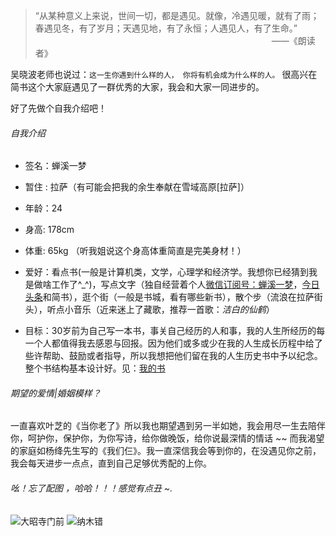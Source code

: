 > “从某种意义上来说，世间一切，都是遇见。就像，冷遇见暖，就有了雨；春遇见冬，有了岁月；天遇见地，有了永恒；人遇见人，有了生命。”
&nbsp;&nbsp;&nbsp;&nbsp;&nbsp;&nbsp;&nbsp;&nbsp;&nbsp;&nbsp;&nbsp;&nbsp;&nbsp;&nbsp;&nbsp;&nbsp;&nbsp;&nbsp;&nbsp;&nbsp;&nbsp;&nbsp;&nbsp;&nbsp;&nbsp;&nbsp;&nbsp;&nbsp;&nbsp;&nbsp;&nbsp;&nbsp;                          &nbsp;&nbsp;&nbsp;&nbsp;&nbsp;&nbsp;&nbsp;&nbsp;&nbsp;&nbsp;&nbsp;&nbsp;&nbsp;&nbsp;&nbsp;&nbsp;&nbsp;&nbsp;&nbsp;&nbsp;&nbsp;&nbsp;&nbsp;&nbsp;&nbsp;&nbsp;&nbsp;&nbsp;&nbsp;&nbsp;&nbsp;&nbsp;&nbsp;&nbsp;&nbsp;&nbsp;&nbsp;&nbsp;&nbsp;&nbsp;&nbsp;&nbsp;&nbsp;&nbsp;&nbsp;&nbsp;&nbsp;&nbsp;&nbsp;&nbsp;&nbsp;&nbsp;&nbsp;&nbsp;&nbsp;&nbsp;&nbsp;&nbsp;&nbsp;&nbsp;&nbsp;&nbsp;       ——《朗读者》

吴晓波老师也说过：`这一生你遇到什么样的人， 你将有机会成为什么样的人。` 很高兴在简书这个大家庭遇见了一群优秀的大家，我会和大家一同进步的。 

好了先做个自我介绍吧！
###### 自我介绍
- 签名：蝉溪一梦
- 暂住 : 拉萨（有可能会把我的余生奉献在雪域高原[拉萨]）
- 年龄：24
- 身高: 178cm  
- 体重: 65kg  （听我姐说这个身高体重简直是完美身材！）
-  爱好：看点书(一般是计算机类，文学，心理学和经济学。我想你已经猜到我是做啥工作了^_^)，写点文字（独自经营着个人[微信订阅号：蝉溪一梦](https://camo.githubusercontent.com/6c0ade64586bfc7707d45b39ef3e62470081b5f4/68747470733a2f2f6d6d62697a2e716c6f676f2e636e2f6d6d62697a5f706e672f346961453762423448436a666e386961343266557868595052644b6d3371686b493044617a59374d4463424349446962326f58365a775a4e304966666f547243565461756d4b4e416e423275637042666d4d73464f333263772f303f77785f666d743d706e67)，[今日头条](https://www.toutiao.com/c/user/64673662432/#mid=1589961512215566)和简书），逛个街（一般是书城，看有哪些新书），散个步（流浪在拉萨街头），听点小音乐（近来迷上了藏歌，推荐一首歌：*洁白的仙鹤*）

- 目标：30岁前为自己写一本书，事关自己经历的人和事，我的人生所经历的每一个人都值得我去感恩与回报。因为他们或多或少在我的人生成长历程中给了些许帮助、鼓励或者指导，所以我想把他们留在我的人生历史书中予以纪念。整个书结构基本设计好。见：[我的书](https://juzldream.gitbooks.io/ibook/content/)

###### 期望的爱情|婚姻模样？

一直喜欢叶芝的《当你老了》所以我也期望遇到另一半如她，我会用尽一生去陪伴你，呵护你，保护你，为你写诗，给你做晚饭，给你说最深情的情话 ~~  而我渴望的家庭如杨绛先生写的《我们仨》。我一直深信我会等到你的，在没遇见你之前，我会每天进步一点点，直到自己足够优秀配的上你。

###### 吆！忘了配图 ，哈哈！！！感觉有点丑 ~.

![大昭寺门前](https://upload-images.jianshu.io/upload_images/1885581-5a4d4778e2520f71.jpg?imageMogr2/auto-orient/strip%7CimageView2/2/w/1240)
![纳木错](https://upload-images.jianshu.io/upload_images/1885581-54eb3358f7fe5025.jpg?imageMogr2/auto-orient/strip%7CimageView2/2/w/1240)












